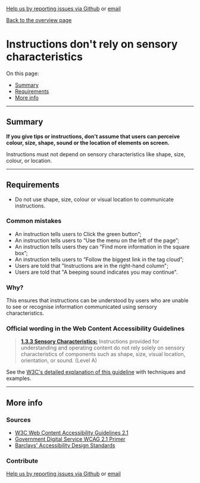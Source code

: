 [Help us by reporting issues via Github](https://github.com/theappbusiness/accessibility-guidelines) or [email](mailto:jeanfrancois@theappbusiness.com)

[Back to the overview page](./../README.md)

# Instructions don't rely on sensory characteristics

On this page:
* [Summary](#summary)
* [Requirements](#requirements)
* [More info](#more-info)

---

## Summary

**If you give tips or instructions, don't assume that users can perceive colour, size, shape, sound or the location of elements on screen.**

Instructions must not depend on sensory characteristics like shape, size, colour, or location.

---

## Requirements

* Do not use shape, size, colour or visual location to communicate instructions.

### Common mistakes

* An instruction tells users to Click the green button”;
* An instruction tells users to “Use the menu on the left of the page”;
* An instruction tells users they can “Find more information in the square box”;
* An instruction tells users to “Follow the biggest link in the tag cloud”;
* Users are told that "Instructions are in the right-hand column";
* Users are told that "A beeping sound indicates you may continue".

### Why?

This ensures that instructions can be understood by users who are unable to see or recognise information communicated using sensory characteristics.

### Official wording in the Web Content Accessibility Guidelines

> [**1.3.3 Sensory Characteristics:**](https://www.w3.org/TR/UNDERSTANDING-WCAG20/content-structure-separation-understanding.html) Instructions provided for understanding and operating content do not rely solely on sensory characteristics of components such as shape, size, visual location, orientation, or sound. (Level A)

See the [W3C's detailed explanation of this guideline](https://www.w3.org/TR/UNDERSTANDING-WCAG20/content-structure-separation-understanding.html) with techniques and examples.

---

## More info

### Sources

* [W3C Web Content Accessibility Guidelines 2.1](https://www.w3.org/TR/WCAG21/)
* [Government Digital Service WCAG 2.1 Primer](https://alphagov.github.io/wcag-primer/)
* [Barclays' Accessibility Design Standards](https://home.barclays/who-we-are/our-suppliers/our-requirements-of-external-suppliers/)

### Contribute

[Help us by reporting issues via Github](https://github.com/theappbusiness/accessibility-guidelines) or [email](mailto:jeanfrancois@theappbusiness.com)